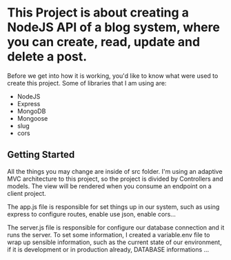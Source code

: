 # This Project is about creating a NodeJS API of a blog system, where you can create, read, update and delete a post.

Before we get into how it is working, you'd like to know what were used to create this project. Some of libraries that I am using are:

- NodeJS
- Express
- MongoDB
- Mongoose
- slug
- cors

## Getting Started

All the things you may change are inside of src folder. I'm using an adaptive MVC architecture to this project, so the project is divided by Controllers and models. The view will be rendered when you consume an endpoint on a client project.

The app.js file is responsible for set things up in our system, such as using express to configure routes, enable use json, enable cors...

The server.js file is responsible for configure our database connection and it runs the server. To set some information, I created a variable.env file to wrap up sensible information,  such as the current state of our environment, if it is development or in production already, DATABASE informations ...

